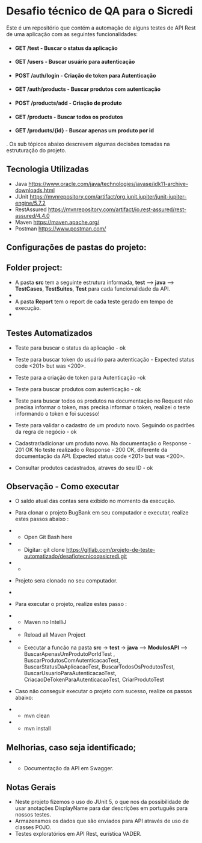 # Desafio técnico de QA para o Sicredi 

Este é um repositório que contém a automação de alguns testes de API Rest de uma aplicação com as seguintes funcionalidades:
- #### GET /test - Buscar o status da aplicação
- #### GET /users - Buscar usuário para autenticação
- #### POST /auth/login - Criação de token para Autenticação
- #### GET /auth/products - Buscar produtos com autenticação
- #### POST /products/add - Criação de produto
- #### GET /products - Buscar todos os produtos
- #### GET /products/{id} - Buscar apenas um produto por id

. Os sub tópicos abaixo descrevem algumas decisões tomadas na estruturação do projeto.


## Tecnologia Utilizadas

- Java
  https://www.oracle.com/java/technologies/javase/jdk11-archive-downloads.html
- JUnit
  https://mvnrepository.com/artifact/org.junit.jupiter/junit-jupiter-engine/5.7.2
- RestAssured
  https://mvnrepository.com/artifact/io.rest-assured/rest-assured/4.4.0
- Maven
  https://maven.apache.org/
- Postman
  https://www.postman.com/

##	Configurações de pastas do projeto:

##  Folder project:

- A pasta **src** tem a seguinte estrutura informada, **test** --> **java** --> **TestCases**, **TestSuites**, **Test** para cada funcionalidade da API.
- 
- A pasta **Report** tem o report de cada teste gerado em tempo de execução.
- 
## Testes Automatizados

- Teste para  buscar o status da aplicação - ok


- Teste para buscar token do usuário para autenticação - Expected status code <201> but was <200>.


- Teste para a criação de token para Autenticação -ok


- Teste para buscar produtos com autenticação - ok


- Teste para buscar todos os produtos na documentação no Request não precisa informar o token, mas precisa informar o token, realizei o teste informando o token e foi sucesso!


- Teste para validar o cadastro de um produto novo. Seguindo os padrões da regra de negócio - ok


- Cadastrar/adicionar um produto novo.
Na documentação o Response - 201 OK
No teste realizado o Response - 200 OK, diferente da documentação da API.
  Expected status code <201> but was <200>.


- Consultar produtos cadastrados, atraves do seu ID - ok

## Observação - Como executar
- O saldo atual das contas sera exibido no momento da execução.
- Para clonar o projeto BugBank em seu computador e executar, realize estes passos abaixo :
- - Open Git Bash here
- - Digitar: git clone https://gitlab.com/projeto-de-teste-automatizado/desafiotecnicoqasicredi.git
- - 
- Projeto sera clonado no seu computador.
- 
- Para executar o projeto, realize estes passo :
- - Maven no IntelliJ
- - Reload all Maven Project
- - Executar a funcão na pasta **src** -> **test** -> **java** -->  **ModulosAPI** -->  BuscarApenasUmProdutoPorIdTest , BuscarProdutosComAutenticacaoTest, BuscarStatusDaAplicacaoTest, BuscarTodosOsProdutosTest, BuscarUsuarioParaAutenticacaoTest, CriacaoDeTokenParaAutenticacaoTest, CriarProdutoTest  

- Caso não conseguir executar o projeto com sucesso, realize os passos abaixo:
- - mvn clean
- - mvn install

## Melhorias, caso seja identificado;
- - Documentação da API em Swagger. 

## Notas Gerais

- Neste projeto fizemos o uso do JUnit 5, o que nos da possibilidade de usar anotações DisplayName para dar descrições em português para nossos testes.
- Armazenamos os dados que são enviados para API através de uso de classes POJO.
- Testes exploratórios em API Rest, eurística VADER.

   
  
    
 
